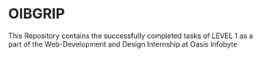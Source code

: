 # OIBGRIP
This Repository contains the successfully completed tasks of LEVEL 1 as a part of the Web-Development and Design Internship at Oasis Infobyte
